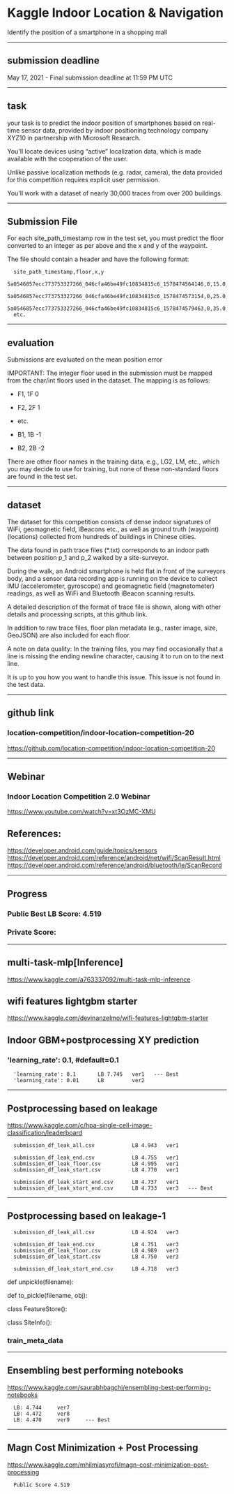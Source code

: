 # Kaggle Indoor Location & Navigation

Identify the position of a smartphone in a shopping mall


-------

## submission deadline
May 17, 2021 - Final submission deadline at 11:59 PM UTC 


-------

## task
 your task is to predict the indoor position of smartphones based on real-time sensor data, provided by indoor positioning technology company XYZ10 in partnership with Microsoft Research. 
 
 You'll locate devices using “active” localization data, which is made available with the cooperation of the user. 
 
 Unlike passive localization methods (e.g. radar, camera), the data provided for this competition requires explicit user permission. 
 
 You'll work with a dataset of nearly 30,000 traces from over 200 buildings.


-------

## Submission File

For each site_path_timestamp row in the test set, you must predict the floor converted to an integer as per above and the x and y of the waypoint. 

The file should contain a header and have the following format:

      site_path_timestamp,floor,x,y
      5a0546857ecc773753327266_046cfa46be49fc10834815c6_1578474564146,0,15.0,55.0
      5a0546857ecc773753327266_046cfa46be49fc10834815c6_1578474573154,0,25.0,65.0
      5a0546857ecc773753327266_046cfa46be49fc10834815c6_1578474579463,0,35.0,75.0
      etc.


-------

## evaluation

Submissions are evaluated on the mean position error

IMPORTANT: The integer floor used in the submission must be mapped from the char/int floors used in the dataset. The mapping is as follows:

- F1, 1F  0

- F2, 2F  1

- etc.

- B1, 1B  -1

- B2, 2B  -2

There are other floor names in the training data, e.g., LG2, LM, etc., which you may decide to use for training, but none of these non-standard floors are found in the test set.


-------

## dataset
The dataset for this competition consists of dense indoor signatures of WiFi, geomagnetic field, iBeacons etc., as well as ground truth (waypoint) (locations) collected from hundreds of buildings in Chinese cities. 

The data found in path trace files (*.txt) corresponds to an indoor path between position p_1 and p_2 walked by a site-surveyor.

During the walk, an Android smartphone is held flat in front of the surveyors body, and a sensor data recording app is running on the device to collect IMU (accelerometer, gyroscope) and geomagnetic field (magnetometer) readings, as well as WiFi and Bluetooth iBeacon scanning results. 

A detailed description of the format of trace file is shown, along with other details and processing scripts, at this github link. 

In addition to raw trace files, floor plan metadata (e.g., raster image, size, GeoJSON) are also included for each floor.

A note on data quality: In the training files, you may find occasionally that a line is missing the ending newline character, causing it to run on to the next line. 

It is up to you how you want to handle this issue. This issue is not found in the test data.

-------

## github link
### location-competition/indoor-location-competition-20
https://github.com/location-competition/indoor-location-competition-20



-------

## Webinar
### Indoor Location Competition 2.0 Webinar
https://www.youtube.com/watch?v=xt3OzMC-XMU

## References:
https://developer.android.com/guide/topics/sensors
https://developer.android.com/reference/android/net/wifi/ScanResult.html
https://developer.android.com/reference/android/bluetooth/le/ScanRecord

-------

## Progress

### Public Best LB Score: 4.519

### Private Score: 


-------

## multi-task-mlp[Inference]
https://www.kaggle.com/a763337092/multi-task-mlp-inference




## wifi features lightgbm starter
https://www.kaggle.com/devinanzelmo/wifi-features-lightgbm-starter



## Indoor GBM+postprocessing XY prediction


### 'learning_rate': 0.1, #default=0.1

      'learning_rate': 0.1       LB 7.745   ver1   --- Best 
      'learning_rate': 0.01      LB         ver2
    
    
    
-------

## Postprocessing based on leakage
https://www.kaggle.com/c/hpa-single-cell-image-classification/leaderboard

      submission_df_leak_all.csv            LB 4.943   ver1
      
      submission_df_leak_end.csv            LB 4.755   ver1
      submission_df_leak_floor.csv          LB 4.995   ver1
      submission_df_leak_start.csv          LB 4.770   ver1
      
      submission_df_leak_start_end.csv      LB 4.737   ver1
      submission_df_leak_start_end.csv      LB 4.733   ver3   --- Best 


-------


## Postprocessing based on leakage-1


      submission_df_leak_all.csv            LB 4.924   ver3
      
      submission_df_leak_end.csv            LB 4.751   ver3
      submission_df_leak_floor.csv          LB 4.989   ver3
      submission_df_leak_start.csv          LB 4.750   ver3
      
      submission_df_leak_start_end.csv      LB 4.718   ver3


def unpickle(filename):

def to_pickle(filename, obj):


class FeatureStore():

class SiteInfo():



### train_meta_data

-------


## Ensembling best performing notebooks
https://www.kaggle.com/saurabhbagchi/ensembling-best-performing-notebooks

      LB: 4.744     ver7
      LB: 4.472     ver8 
      LB: 4.470     ver9     --- Best

-------


## Magn Cost Minimization + Post Processing
https://www.kaggle.com/mhilmiasyrofi/magn-cost-minimization-post-processing

      Public Score 4.519

